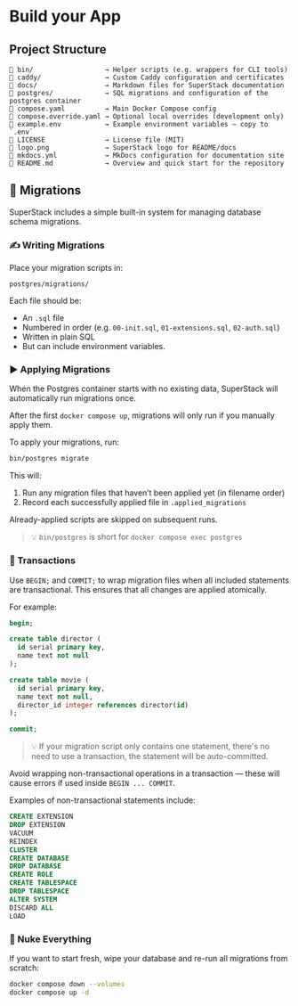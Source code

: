 # Build your App

## Project Structure

```
📁 bin/                  → Helper scripts (e.g. wrappers for CLI tools)
📁 caddy/                → Custom Caddy configuration and certificates
📁 docs/                 → Markdown files for SuperStack documentation
📁 postgres/             → SQL migrations and configuration of the postgres container
📄 compose.yaml          → Main Docker Compose config
📄 compose.override.yaml → Optional local overrides (development only)
📄 example.env           → Example environment variables — copy to `.env`
📄 LICENSE               → License file (MIT)
📄 logo.png              → SuperStack logo for README/docs
📄 mkdocs.yml            → MkDocs configuration for documentation site
📄 README.md             → Overview and quick start for the repository
```

## 📜 Migrations

SuperStack includes a simple built-in system for managing database schema
migrations.

### ✍️ Writing Migrations

Place your migration scripts in:

```
postgres/migrations/
```

Each file should be:

- An `.sql` file
- Numbered in order (e.g. `00-init.sql`, `01-extensions.sql`, `02-auth.sql`)
- Written in plain SQL
- But can include environment variables.

### ▶️ Applying Migrations

When the Postgres container starts with no existing data, SuperStack will
automatically run migrations once.

After the first `docker compose up`, migrations will only run if you
manually apply them.

To apply your migrations, run:

```sh
bin/postgres migrate
```

This will:

1. Run any migration files that haven’t been applied yet (in filename order)
2. Record each successfully applied file in `.applied_migrations`

Already-applied scripts are skipped on subsequent runs.

> 💡 `bin/postgres` is short for `docker compose exec postgres`

### 🔁 Transactions

Use `BEGIN;` and `COMMIT;` to wrap migration files when all included
statements are transactional. This ensures that all changes are applied
atomically.

For example:

```sql title="postgres/migrations/03-create_table_example.sql"
begin;

create table director (
  id serial primary key,
  name text not null
);

create table movie (
  id serial primary key,
  name text not null,
  director_id integer references director(id)
);

commit;
```

> 💡 If your migration script only contains one statement, there's no need
> to use a transaction, the statement will be auto-committed.

Avoid wrapping non-transactional operations in a transaction — these will
cause errors if used inside `BEGIN ... COMMIT`.

Examples of non-transactional statements include:

```sql
CREATE EXTENSION
DROP EXTENSION
VACUUM
REINDEX
CLUSTER
CREATE DATABASE
DROP DATABASE
CREATE ROLE
CREATE TABLESPACE
DROP TABLESPACE
ALTER SYSTEM
DISCARD ALL
LOAD
```

### 🔄 Nuke Everything

If you want to start fresh, wipe your database and re-run all migrations from
scratch:

```sh
docker compose down --volumes
docker compose up -d
```

